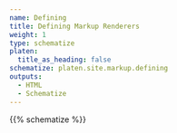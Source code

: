 ```yaml
---
name: Defining
title: Defining Markup Renderers
weight: 1
type: schematize
platen:
  title_as_heading: false
schematize: platen.site.markup.defining
outputs:
  - HTML
  - Schematize
---
```


{{% schematize %}}

